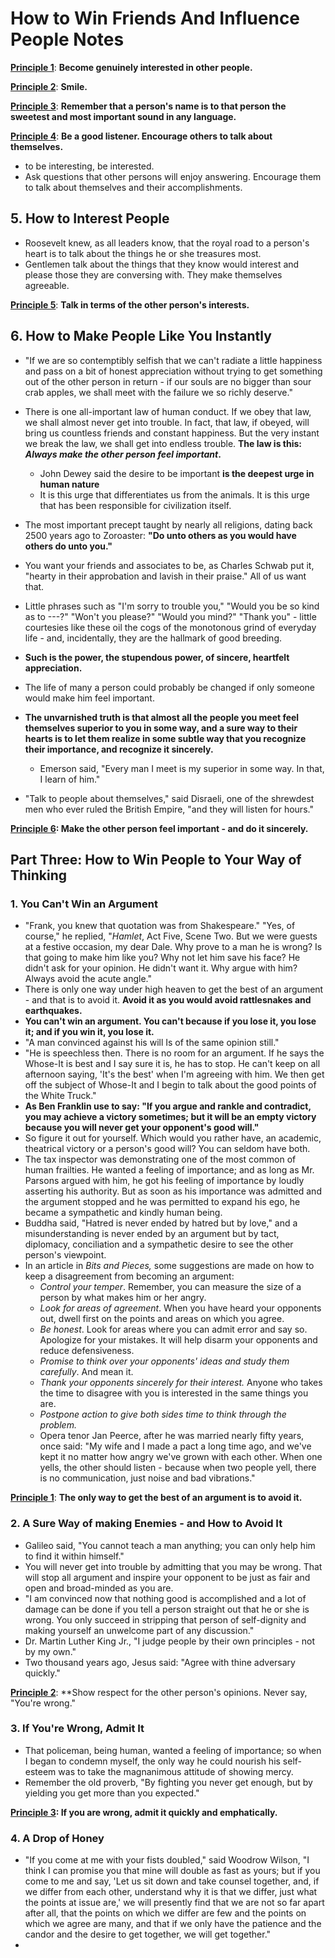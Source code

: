 # How to Win Friends And Influence People Notes

**<u>Principle 1</u>**: **Become genuinely interested in other people.**

**<u>Principle 2</u>**: **Smile.**

**<u>Principle 3</u>**: **Remember that a person's name is to that person the sweetest and most important sound in any language.**

**<u>Principle 4</u>**: **Be a good listener. Encourage others to talk about themselves.**

- to be interesting, be interested.
- Ask questions that other persons will enjoy answering. Encourage them to talk about themselves and their accomplishments.

## 5. How to Interest People

- Roosevelt knew, as all leaders know, that the royal road to a person's heart is to talk about the things he or she treasures most.
- Gentlemen talk about the things that they know would interest and please those they are conversing with. They make themselves agreeable.

<u>**Principle 5**</u>: **Talk in terms of the other person's interests.**



## 6. How to Make People Like You Instantly

- "If we are so contemptibly selfish that we can't radiate a little happiness and pass on a bit of honest appreciation without trying to get something out of the other person in return - if our souls are no bigger than sour crab apples, we shall meet with the failure we so richly deserve."

- There is one all-important law of human conduct. If we obey that law, we shall almost never get into trouble. In fact, that law, if obeyed, will bring us countless friends and constant happiness. But the very instant we break the law, we shall get into endless trouble. **The law is this: *Always make the other person feel important*.**
  - John Dewey said the desire to be important **is the deepest urge in human nature**
  - It is this urge that differentiates us from the animals. It is this urge that has been responsible for civilization itself.
- The most important precept taught by nearly all religions, dating back 2500 years ago to Zoroaster: **"Do unto others as you would have others do unto you."**
- You want your friends and associates to be, as Charles Schwab put it, "hearty in their approbation and lavish in their praise." All of us want that.
- Little phrases such as "I'm sorry to trouble you," "Would you be so kind as to ---?" "Won't you please?" "Would you mind?" "Thank you" - little courtesies like these oil the cogs of the monotonous grind of everyday life - and, incidentally, they are the hallmark of good breeding.
- **Such is the power, the stupendous power, of sincere, heartfelt appreciation.**
- The life of many a person could probably be changed if only someone would make him feel important.
- **The unvarnished truth is that almost all the people you meet feel themselves superior to you in some way, and a sure way to their hearts is to let them realize in some subtle way that you recognize their importance, and recognize it sincerely.**
  - Emerson said, "Every man I meet is my superior in some way. In that, I learn of him."
- "Talk to people about themselves," said Disraeli, one of the shrewdest men who ever ruled the British Empire, "and they will listen for hours."

**<u>Principle 6</u>: Make the other person feel important - and do it sincerely.**



## Part Three: How to Win People to Your Way of Thinking

### 1. You Can't Win an Argument

- "Frank, you knew that quotation was from Shakespeare." "Yes, of course," he replied, "*Hamlet*, Act Five, Scene Two. But we were guests at a festive occasion, my dear Dale. Why prove to a man he is wrong? Is that going to make him like you? Why not let him save his face? He didn't ask for your opinion. He didn't want it. Why argue with him? Always avoid the acute angle."
- There is only one way under high heaven to get the best of an argument - and that is to avoid it. **Avoid it as you would avoid rattlesnakes and earthquakes.**
- **You can't win an argument. You can't because if you lose it, you lose it; and if you win it, you lose it.**
- "A man convinced against his will Is of the same opinion still."
- "He is speechless then. There is no room for an argument. If he says the Whose-It is best and I say sure it is, he has to stop. He can't keep on all afternoon saying, 'It's the best' when I'm agreeing with him. We then get off the subject of Whose-It and I begin to talk about the good points of the White Truck."
- **As Ben Franklin use to say: "If you argue and rankle and contradict, you may achieve a victory sometimes; but it will be an empty victory because you will never get your opponent's good will."**
- So figure it out for yourself. Which would you rather have, an academic, theatrical victory or a person's good will? You can seldom have both.
- The tax inspector was demonstrating one of the most common of human frailties. He wanted a feeling of importance; and as long as Mr. Parsons argued with him, he got his feeling of importance by loudly asserting his authority. But as soon as his importance was admitted and the argument stopped and he was permitted to expand his ego, he became a sympathetic and kindly human being.
- Buddha said, "Hatred is never ended by hatred but by love," and a misunderstanding is never ended by an argument but by tact, diplomacy, conciliation and a sympathetic desire to see the other person's viewpoint.
- In an article in *Bits and Pieces,* some suggestions are made on how to keep a disagreement from becoming an argument:
  - *Control your temper*. Remember, you can measure the size of a person by what makes him or her angry.
  - *Look for areas of agreement*. When you have heard your opponents out, dwell first on the points and areas on which you agree.
  - *Be honest*. Look for areas where you can admit error and say so. Apologize for your mistakes. It will help disarm your opponents and reduce defensiveness.
  - *Promise to think over your opponents' ideas and study them carefully*. And mean it.
  - *Thank your opponents sincerely for their interest.* Anyone who takes the time to disagree with you is interested in the same things you are.
  - *Postpone action to give both sides time to think through the problem.*
  - Opera tenor Jan Peerce, after he was married nearly fifty years, once said: "My wife and I made a pact a long time ago, and we've kept it no matter how angry we've grown with each other. When one yells, the other should listen - because when two people yell, there is no communication, just noise and bad vibrations."

**<u>Principle 1</u>**: **The only way to get the best of an argument is to avoid it.**

### 2. A Sure Way of making Enemies - and How to Avoid It

- Galileo said, "You cannot teach a man anything; you can only help him to find it within himself."
- You will never get into trouble by admitting that you may be wrong. That will stop all argument and inspire your opponent to be just as fair and open and broad-minded as you are.
- "I am convinced now that nothing good is accomplished and a lot of damage can be done if you tell a person straight out that he or she is wrong. You only succeed in stripping that person of self-dignity and making yourself an unwelcome part of any discussion."
- Dr. Martin Luther King Jr., "I judge people by their own principles - not by my own."
- Two thousand years ago, Jesus said: "Agree with thine adversary quickly."

**<u>Principle 2</u>**: **Show respect for the other person's opinions. Never say, "You're wrong."

### 3. If You're Wrong, Admit It

- That policeman, being human, wanted a feeling of importance; so when I began to condemn myself, the only way he could nourish his self-esteem was to take the magnanimous attitude of showing mercy.
- Remember the old proverb, "By fighting you never get enough, but by yielding you get more than you expected."

**<u>Principle 3</u>: If you are wrong, admit it quickly and emphatically.**

### 4. A Drop of Honey

- "If you come at me with your fists doubled," said Woodrow Wilson, "I think I can promise you that mine will double as fast as yours; but if you come to me and say, 'Let us sit down and take counsel together, and, if we differ from each other, understand why it is that we differ, just what the points at issue are,' we will presently find that we are not so far apart after all, that the points on which we differ are few and the points on which we agree are many, and that if we only have the patience and the candor and the desire to get together, we will get together."
- 